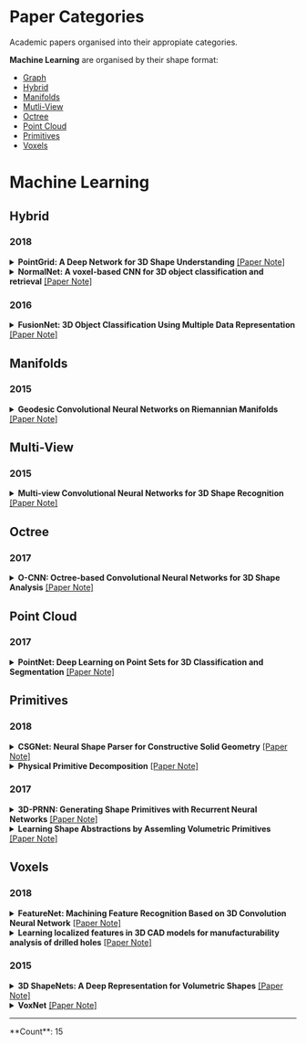 # Paper Categories
Academic papers organised into their appropiate categories.

**Machine Learning** are organised by their shape format:
- [Graph](#graph)
- [Hybrid](#hybrid)
- [Manifolds](#manifolds)
- [Mutli-View](#multi-view)
- [Octree](#octree)
- [Point Cloud](#point-cloud)
- [Primitives](#primitives)
- [Voxels](#voxels)


# Machine Learning
## Hybrid
### 2018
<details>
 <summary><b>PointGrid: A Deep Network for 3D Shape Understanding</b> <a href="https://github.com/AndrewColligan/Paper-Reading-Notes/blob/master/Notes/Hybrid/PointGrid.md">[Paper Note]</a></summary>
<hr>
 <p align="justify">
Volumetric grid is widely used for 3D deep learning due to its regularity. However the use of relatively lower order local approximation functions such as piece-wise constant function (occupancy grid) or piece-wise linear function (distance field) to approximate 3D shape means that it needs a very high-resolution grid to represent finer geometry details, which could be memory and computationally inefficient. In this work, we propose the PointGrid, a 3D convolutional network that incorporates a constant number of points within each grid cell thus allowing the network to learn higher order local approximation functions that could better represent the local geometry shape details. With experiments on popular shape recognition benchmarks, PointGrid demonstrates state-of-the-art performance over existing deep learning methods on both classification and segmentation.
</p>
<hr>
</details>

<details>
 <summary><b>NormalNet: A voxel-based CNN for 3D object classification and retrieval</b> <a href="https://github.com/AndrewColligan/Paper-Reading-Notes/blob/master/Notes/Hybrid/NormalNet.md">[Paper Note]</a></summary>
<hr>
 <p align="justify">
A common approach to tackle 3D object recognition tasks is to project 3D data to multiple 2D images. Projection only captures the outline of the object, and discards the internal information that may be crucial for the recognition. In this paper, we stay in 3D and concentrate on tapping the potential of 3D representations. We present NormalNet, a voxel-based convolutional neural network (CNN) designed for 3D object recognition. The network uses normal vectors of the object surfaces as input, which demonstrate stronger discrimination capability than binary voxels. We propose a reflection–convolution–concatenation (RCC) module to realize the conv layers, which extracts distinguishable features for 3D vision tasks while reducing the number of parameters significantly. We further improve the performance of NormalNet by combining two networks, which take normal vectors and voxels as input respectively. We carry out a series of experiments that validate the design of the network and achieve competitive performance in 3D object classification and retrieval tasks.
</p>
<hr>
</details>

### 2016
<details>
 <summary><b>FusionNet: 3D Object Classification Using Multiple Data Representation</b> <a href="https://github.com/AndrewColligan/Paper-Reading-Notes/blob/master/Notes/Hybrid/FusionNet.md">[Paper Note]</a></summary>
<hr>
 <p align="justify">
High-quality 3D object recognition is an important component of many vision and robotics systems. We tackle the object recognition problem using two data representations: Volumetric representation, where the 3D object is discretized spatially as binary voxels - 1 if the voxel is occupied and 0 otherwise. Pixel representation where the 3D object is represented as a set of projected 2D pixel images. At the time of submission, we obtained leading results on the Princeton ModelNet challenge. Some of the best deep learning architectures for classifying 3D CAD models use Convolutional Neural Networks (CNNs) on pixel representation, as seen on the ModelNet leaderboard. Diverging from this trend, we combine both the above representations and exploit them to learn new features. This approach yields a significantly better classifier than using either of the representations in isolation. To do this, we introduce new Volumetric CNN (V-CNN) architectures.
  </p>
<hr>
</details>

## Manifolds
### 2015
<details>
 <summary><b>Geodesic Convolutional Neural Networks on Riemannian Manifolds</b> <a href="https://github.com/AndrewColligan/Paper-Reading-Notes/blob/master/Notes/Manifolds/GCNN.md">[Paper Note]</a></summary>
<hr>
 <p align="justify">
Feature descriptors play a crucial role in a wide range of geometry analysis and processing applications, including shape correspondence, retrieval, and segmentation. In this paper, we introduce Geodesic Convolutional Neural Networks (GCNN), a generalization of the convolutional networks (CNN) paradigm to non-Euclidean manifolds. Our construction is based on a local geodesic system of polar coordinates to extract "patches", which are then passed through a cascade of filters and linear and non-linear operators. The coefficients of the filters and linear combination weights are optimization variables that are learned to minimize a task-specific cost function. We use GCNN to learn invariant shape features, allowing to achieve state-of-the-art performance in problems such as shape description, retrieval, and correspondence.
  </p>
<hr>
</details>


## Multi-View
### 2015
<details>
 <summary><b>Multi-view Convolutional Neural Networks for 3D Shape Recognition</b> <a href="https://github.com/AndrewColligan/Paper-Reading-Notes/blob/master/Notes/Multi-View/MV-CNN.md">[Paper Note]</a></summary>
<hr>
 <p align="justify">
A longstanding question in computer vision concerns the representation of 3D shapes for recognition: should 3D shapes be represented with descriptors operating on their native 3D formats, such as voxel grid or polygon mesh, or can they be effectively represented with view-based descriptors? We address this question in the context of learning to recognize 3D shapes from a collection of their rendered views on 2D images. We first present a standard CNN architecture trained to recognize the shapes’ rendered views independently of each other, and show that a 3D shape can be recognized even from a single view at an accuracy far higher than using state-of-the-art 3D shape descriptors. Recognition rates further increase when multiple views of the shapes are provided. In addition, we present a novel CNN architecture that combines information from multiple views of a 3D shape into a single and compact shape descriptor offering even better recognition performance. The same architecture can be applied to accurately recognize human hand-drawn sketches of shapes. We conclude that a collection of 2D views can be highly informative for 3D shape recognition and is amenable to emerging CNN architectures and their derivatives.
  </p>
<hr>
</details>

## Octree
### 2017
<details>
 <summary><b>O-CNN: Octree-based Convolutional Neural Networks for 3D Shape Analysis</b> <a href="https://github.com/AndrewColligan/Paper-Reading-Notes/blob/master/Notes/Octree/O-CNN.md">[Paper Note]</a></summary>
<hr>
 <p align="justify">
We present O-CNN, an Octree-based Convolutional Neural Network (CNN) for 3D shape analysis. Built upon the octree representation of 3D shapes, our method takes the average normal vectors of a 3D model sampled in the finest leaf octants as input and performs 3D CNN operations on the octants occupied by the 3D shape surface. We design a novel octree data structure to efficiently store the octant information and CNN features into the graphics memory and execute the entire O-CNN training and evaluation on the GPU. O-CNN supports various CNN structures and works for 3D shapes in different representations. By restraining the computations on the octants occupied by 3D surfaces, the memory and computational costs of the O-CNN grow quadratically as the depth of the octree increases, which makes the 3D CNN feasible for high-resolution 3D models. We compare the performance of the O-CNN with other existing 3D CNN solutions and demonstrate the efficiency and efficacy of O-CNN in three shape analysis tasks, including object classification, shape retrieval, and shape segmentation.
  </p>
<hr>
</details>

## Point Cloud
### 2017
<details>
 <summary><b>PointNet: Deep Learning on Point Sets for 3D Classification and Segmentation</b> <a href="https://github.com/AndrewColligan/Paper-Reading-Notes/blob/master/Notes/Point-Cloud/PointNet.md">[Paper Note]</a></summary>
<hr>
 <p align="justify">
Point cloud is an important type of geometric data structure. Due to its irregular format, most researchers transform such data to regular 3D voxel grids or collections of images. This, however, renders data unnecessarily voluminous and causes issues. In this paper, we design a novel type of neural network that directly consumes point clouds, which well respects the permutation invariance of points in the input. Our network, named PointNet, provides a unified architecture for applications ranging from object classification, part segmentation, to scene semantic parsing. Though simple, PointNet is highly efficient and effective.Empirically, it shows strong performance on par or even better than state of the art. Theoretically, we provide analysis towards understanding of what the network has learnt and why the network is robust with respect to input perturbation and corruption.
</p>
<hr>
</details>

## Primitives
### 2018
<details>
 <summary><b>CSGNet: Neural Shape Parser for Constructive Solid Geometry</b> <a href="https://github.com/AndrewColligan/Paper-Reading-Notes/blob/master/Notes/Primitives/CSGNet.md">[Paper Note]</a></summary>
 <hr>
 <p align="justify">
We present a neural architecture that takes as input a 2D or 3D shape and outputs a program that generates the shape. The instructions in our program are based on constructive solid geometry principles, i.e., a set of boolean operations on shape primitives defined recursively. Bottomup techniques for this shape parsing task rely on primitive detection and are inherently slow since the search space over possible primitive combinations is large. In contrast, our model uses a recurrent neural network that parses the input shape in a top-down manner, which is significantly faster and yields a compact and easy-to-interpret sequence of modeling instructions. Our model is also more effective as a shape detector compared to existing state-of-the-art detection techniques. We finally demonstrate that our network can be trained on novel datasets without ground-truth program annotations through policy gradient techniques.
 </p>
 <hr>
</details>

<details>
 <summary><b>Physical Primitive Decomposition</b> <a href="https://github.com/AndrewColligan/Paper-Reading-Notes/blob/master/Notes/Primitives/PPD.md">[Paper Note]</a></summary>
 <hr>
 <p align="justify">
Objects are made of parts, each with distinct geometry, physics, functionality, and affordances. Developing such a distributed, physical, interpretable representation of objects will facilitate intelligent agents to better explore and interact with the world. In this paper, we study physical primitive decomposition understanding an object through its components, each with physical and geometric attributes. As annotated data for object parts and physics are rare, we propose a novel formulation that learns physical primitives by explaining both an object's appearance and its behaviors in physical events. Our model performs well on block towers and tools in both synthetic and real scenarios; we also demonstrate that visual and physical observations often provide complementary signals. We further present ablation and behavioral studies to better understand our model and contrast it with human performance.
 </p>
 <hr>
</details>

### 2017
<details>
 <summary><b>3D-PRNN: Generating Shape Primitives with Recurrent Neural Networks</b> <a href="https://github.com/AndrewColligan/Paper-Reading-Notes/blob/master/Notes/Primitives/3D-PRNN.md">[Paper Note]</a></summary>
 <hr>
 <p align="justify">
The success of various applications including robotics, digital content creation, and visualization demand a structured and abstract representation of the 3D world from limited sensor data. Inspired by the nature of human perception of 3D shapes as a collection of simple parts, we explore such an abstract shape representation based on primitives. Given a single depth image of an object, we present 3DPRNN, a generative recurrent neural network that synthesizes multiple plausible shapes composed of a set of primitives. Our generative model encodes symmetry characteristics of common man-made objects, preserves long-range structural coherence, and describes objects of varying complexity with a compact representation. We also propose a method based on Gaussian Fields to generate a large scale dataset of primitive-based shape representations to train our network. We evaluate our approach on a wide range of examples and show that it outperforms nearest-neighbor based shape retrieval methods and is on-par with voxelbased generative models while using a significantly reduced parameter space.
 </p>
 <hr>
</details>

<details>
 <summary><b>Learning Shape Abstractions by Assemling Volumetric Primitives</b> <a href="https://github.com/AndrewColligan/Paper-Reading-Notes/blob/master/Notes/Primitives/LSAAVP.md">[Paper Note]</a></summary>
 <hr>
 <p align="justify">
We present a learning framework for abstracting complex shapes by learning to assemble objects using 3D volumetric primitives. In addition to generating simple and geometrically interpretable explanations of 3D objects, our framework also allows us to automatically discover and exploit consistent structure in the data. We demonstrate that using our method allows predicting shape representations which can be leveraged for obtaining a consistent parsing across the instances of a shape collection and constructing an interpretable shape similarity measure. We also examine applications for image-based prediction as well as shape manipulation.
 </p>
 <hr>
</details>

## Voxels
### 2018
<details>
 <summary><b>FeatureNet: Machining Feature Recognition Based on 3D Convolution Neural Network</b> <a href="https://github.com/AndrewColligan/Paper-Reading-Notes/blob/master/Notes/Voxels/FeatureNet.md">[Paper Note]</a></summary>
 <hr>
 <p align="justify">
Automated machining feature recognition, a sub-discipline of solid modeling, has been an active research area for last three decades and is a critical component in digital manufacturing thread for detecting manufacturing information from computer aided design (CAD) models. In this paper, a novel framework using Deep 3D Convolutional Neural Networks (3D-CNNs) termed FeatureNet to learn machining features from CAD models of mechanical parts is presented. FeatureNet learns the distribution of complex manufacturing feature shapes across a large 3D model dataset and discovers distinguishing features that help in recognition process automatically. To train FeatureNet, a large-scale mechanical part datasets of 3D CAD models with labeled machining features is automatically constructed. The proposed framework can recognize manufacturing features from the low-level geometric data such as voxels with a very high accuracy. The developed framework can also recognize planar intersecting features in the 3D CAD models. Extensive numerical experiments show that FeatureNet enables significant improvements over the state-of-the-arts manufacturing feature detection techniques. The developed data-driven framework can easily be extended to identify a large variety of machining features leading to a sound foundation for real-time computer aided process planning (CAPP) systems.
 </p>
 <hr>
</details>

<details>
 <summary><b>Learning localized features in 3D CAD models for manufacturability analysis of drilled holes</b> <a href="https://github.com/AndrewColligan/Paper-Reading-Notes/blob/master/Notes/Voxels/DLDFM.md">[Paper Note]</a></summary>
 <hr>
 <p align="justify">
We present a novel feature identification framework to recognize difficult-to-manufacture drilled holes in a complex CAD geometry using deep learning. Deep learning algorithms have been successfully used in object recognition, video analytics, image segmentation, etc. Specifically, 3D Convolutional Neural Networks (3D-CNNs) have been used for object recognition from 3D voxel data based on the external shape of an object. On the other hand, manufacturability of a component depends on local features more than the external shape. Learning these local features from a boundary representation (B-Rep) CAD model is challenging due to lack of volumetric information. In this paper, we learn local features from a voxelized representation of a CAD model and classify its manufacturability. Further, to enable effective learning of localized features, we augment the voxel data with surface normals of the object boundary. We train a 3D-CNN with this augmented data to identify local features and classify the manufacturability. However, this classification does not provide information about the source of non-manufacturability in a complex component. Therefore, we have developed a 3D-CNN based gradient-weighted class activation mapping (3D-GradCAM) method that can provide visual explanations of the local geometric features of interest within an object. Using 3D-GradCAM, our framework can identify difficult-to-manufacture features, which allows a designer to modify the component based on its manufacturability and thus improve the design process. We extend this framework to identify difficult-to-manufacture features in a realistic CAD model with multiple drilled holes, which can ultimately enable development of a real-time manufacturability decision support system.
  </p>
 <hr>
</details>

### 2015
<details>
 <summary><b>3D ShapeNets: A Deep Representation for Volumetric Shapes</b> <a href="https://github.com/AndrewColligan/Paper-Reading-Notes/blob/master/Notes/Voxels/ShapeNet.md">[Paper Note]</a></summary>
 <hr>
 <p align="justify">
3D shape is a crucial but heavily underutilized cue in today’s computer vision systems, mostly due to the lack of a good generic shape representation. With the recent availability of inexpensive 2.5D depth sensors (e.g. Microsoft Kinect), it is becoming increasingly important to have a powerful 3D shape representation in the loop. Apart from category recognition, recovering full 3D shapes from viewbased 2.5D depth maps is also a critical part of visual understanding. To this end, we propose to represent a geometric 3D shape as a probability distribution of binary variables on a 3D voxel grid, using a Convolutional Deep Belief Network. Our model, 3D ShapeNets, learns the distribution of complex 3D shapes across different object categories and arbitrary poses from raw CAD data, and discovers hierarchical compositional part representation automatically. It naturally supports joint object recognition and shape completion from 2.5D depth maps, and it enables active object recognition through view planning. To train our 3D deep learning model, we construct ModelNet – a largescale 3D CAD model dataset. Extensive experiments show that our 3D deep representation enables significant performance improvement over thestateofthearts in a variety of tasks.
 <hr>
 </p>
</details>

<details>
 <summary><b>VoxNet</b> <a href="https://github.com/AndrewColligan/Paper-Reading-Notes/blob/master/Notes/Voxels/VoxNet.md">[Paper Note]</a></summary>
 <hr>
 <p align="justify">

 <hr>
 </p>
</details>
      
<hr>
**Count**: 15
